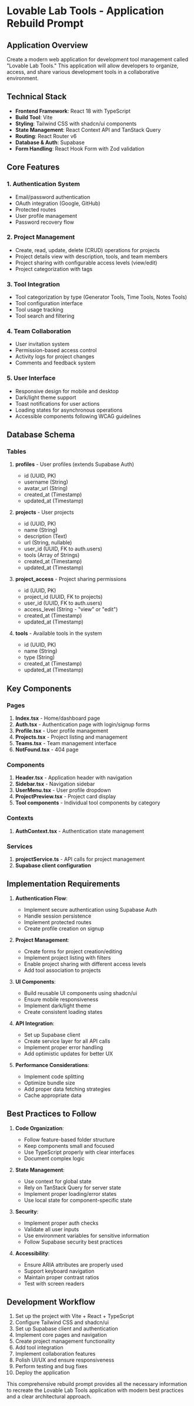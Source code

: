 # Lovable Lab Tools - Application Rebuild Prompt

## Application Overview

Create a modern web application for development tool management called "Lovable Lab Tools." This application will allow developers to organize, access, and share various development tools in a collaborative environment.

## Technical Stack

- **Frontend Framework**: React 18 with TypeScript
- **Build Tool**: Vite
- **Styling**: Tailwind CSS with shadcn/ui components
- **State Management**: React Context API and TanStack Query
- **Routing**: React Router v6
- **Database & Auth**: Supabase
- **Form Handling**: React Hook Form with Zod validation

## Core Features

### 1. Authentication System

- Email/password authentication
- OAuth integration (Google, GitHub)
- Protected routes
- User profile management
- Password recovery flow

### 2. Project Management

- Create, read, update, delete (CRUD) operations for projects
- Project details view with description, tools, and team members
- Project sharing with configurable access levels (view/edit)
- Project categorization with tags

### 3. Tool Integration

- Tool categorization by type (Generator Tools, Time Tools, Notes Tools)
- Tool configuration interface
- Tool usage tracking
- Tool search and filtering

### 4. Team Collaboration

- User invitation system
- Permission-based access control
- Activity logs for project changes
- Comments and feedback system

### 5. User Interface

- Responsive design for mobile and desktop
- Dark/light theme support
- Toast notifications for user actions
- Loading states for asynchronous operations
- Accessible components following WCAG guidelines

## Database Schema

### Tables

1. **profiles** - User profiles (extends Supabase Auth)
   - id (UUID, PK)
   - username (String)
   - avatar_url (String)
   - created_at (Timestamp)
   - updated_at (Timestamp)

2. **projects** - User projects
   - id (UUID, PK)
   - name (String)
   - description (Text)
   - url (String, nullable)
   - user_id (UUID, FK to auth.users)
   - tools (Array of Strings)
   - created_at (Timestamp)
   - updated_at (Timestamp)

3. **project_access** - Project sharing permissions
   - id (UUID, PK)
   - project_id (UUID, FK to projects)
   - user_id (UUID, FK to auth.users)
   - access_level (String - "view" or "edit")
   - created_at (Timestamp)
   - updated_at (Timestamp)

4. **tools** - Available tools in the system
   - id (UUID, PK)
   - name (String)
   - type (String)
   - created_at (Timestamp)
   - updated_at (Timestamp)

## Key Components

### Pages

1. **Index.tsx** - Home/dashboard page
2. **Auth.tsx** - Authentication page with login/signup forms
3. **Profile.tsx** - User profile management
4. **Projects.tsx** - Project listing and management
5. **Teams.tsx** - Team management interface
6. **NotFound.tsx** - 404 page

### Components

1. **Header.tsx** - Application header with navigation
2. **Sidebar.tsx** - Navigation sidebar
3. **UserMenu.tsx** - User profile dropdown
4. **ProjectPreview.tsx** - Project card display
5. **Tool components** - Individual tool components by category

### Contexts

1. **AuthContext.tsx** - Authentication state management

### Services

1. **projectService.ts** - API calls for project management
2. **Supabase client configuration**

## Implementation Requirements

1. **Authentication Flow**:
   - Implement secure authentication using Supabase Auth
   - Handle session persistence
   - Implement protected routes
   - Create profile creation on signup

2. **Project Management**:
   - Create forms for project creation/editing
   - Implement project listing with filters
   - Enable project sharing with different access levels
   - Add tool association to projects

3. **UI Components**:
   - Build reusable UI components using shadcn/ui
   - Ensure mobile responsiveness
   - Implement dark/light theme
   - Create consistent loading states

4. **API Integration**:
   - Set up Supabase client
   - Create service layer for all API calls
   - Implement proper error handling
   - Add optimistic updates for better UX

5. **Performance Considerations**:
   - Implement code splitting
   - Optimize bundle size
   - Add proper data fetching strategies
   - Cache appropriate data

## Best Practices to Follow

1. **Code Organization**:
   - Follow feature-based folder structure
   - Keep components small and focused
   - Use TypeScript properly with clear interfaces
   - Document complex logic

2. **State Management**:
   - Use context for global state
   - Rely on TanStack Query for server state
   - Implement proper loading/error states
   - Use local state for component-specific state

3. **Security**:
   - Implement proper auth checks
   - Validate all user inputs
   - Use environment variables for sensitive information
   - Follow Supabase security best practices

4. **Accessibility**:
   - Ensure ARIA attributes are properly used
   - Support keyboard navigation
   - Maintain proper contrast ratios
   - Test with screen readers

## Development Workflow

1. Set up the project with Vite + React + TypeScript
2. Configure Tailwind CSS and shadcn/ui
3. Set up Supabase client and authentication
4. Implement core pages and navigation
5. Create project management functionality
6. Add tool integration
7. Implement collaboration features
8. Polish UI/UX and ensure responsiveness
9. Perform testing and bug fixes
10. Deploy the application

This comprehensive rebuild prompt provides all the necessary information to recreate the Lovable Lab Tools application with modern best practices and a clear architectural approach. 